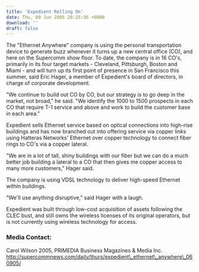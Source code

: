 ```yaml
---
title: 'Expedient Rolling On'
date: Thu, 09 Jun 2005 20:25:36 +0000
download: ''
draft: false
---
```


The "Ethernet Anywhere" company is using the personal transportation device to generate buzz whenever it turns up a new central office (CO), and here on the Supercomm show floor. To date, the company is in 16 CO's, primarily in its four target markets - Cleveland, Pittsburgh, Boston and Miami - and will turn up its first point of presence in San Francisco this summer, said Eric Hager, a member of Expedient's board of directors, in charge of corporate development.

"We continue to build out CO by CO, but our strategy is to go deep in the market, not broad," he said. "We identify the 1000 to 1500 prospects in each CO that require T-1 service and above and work to build the customer base in each area."

Expedient sells Ethernet service based on optical connections into high-rise buildings and has now branched out into offering service via copper links using Hatteras Networks' Ethernet over copper technology to connect fiber rings to CO's via a copper lateral.

"We are in a lot of tall, shiny buildings with our fiber but we can do a much better job building a lateral to a CO that then gives me copper access to many more customers," Hager said.

The company is using VDSL technology to deliver high-speed Ethernet within buildings.

"We'll use anything disruptive," said Hager with a laugh.

Expedient was built through low-cost acquisition of assets following the CLEC bust, and still owns the wireless licenses of its original operators, but is not currently using wireless technology for access.

### Media Contact:

Carol Wilson 2005, PRIMEDIA Business Magazines & Media Inc. http://supercommnews.com/daily/thurs/expedient\_ethernet\_anywhere\_060905/